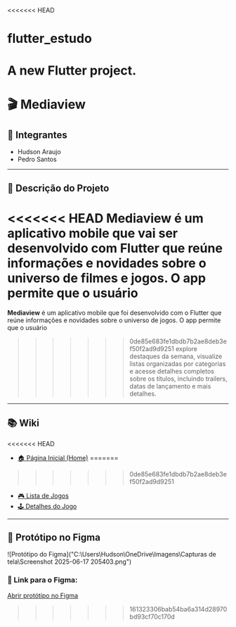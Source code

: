 <<<<<<< HEAD
# flutter_estudo

A new Flutter project.
=======
# 🎬 Mediaview

## 👥 Integrantes
- Hudson Araujo  
- Pedro Santos

---

## 📝 Descrição do Projeto

<<<<<<< HEAD
**Mediaview** é um aplicativo mobile que vai ser desenvolvido com Flutter que reúne informações e novidades sobre o universo de **filmes e jogos**. O app permite que o usuário
=======
**Mediaview** é um aplicativo mobile que foi desenvolvido com o Flutter que reúne informações e novidades sobre o universo de jogos. O app permite que o usuário
>>>>>>> 0de85e683fe1dbdb7b2ae8deb3ef50f2ad9d9251
explore destaques da semana, visualize listas organizadas por categorias e acesse detalhes completos sobre os títulos, incluindo trailers, datas de lançamento e mais detalhes.

---

## 📚 Wiki

<<<<<<< HEAD
- [🏠 Página Inicial (Home)](https://github.com/hudson12345/App_Jogos/wiki)
=======
>>>>>>> 0de85e683fe1dbdb7b2ae8deb3ef50f2ad9d9251
- [🎮 Lista de Jogos](https://github.com/hudson12345/App_Jogos/wiki/Jogos)
- [🕹️ Detalhes do Jogo](https://github.com/hudson12345/App_Jogos/wiki/Descrição)

---

## 🧪 Protótipo no Figma

![Protótipo do Figma]("C:\Users\Hudson\OneDrive\Imagens\Capturas de tela\Screenshot 2025-06-17 205403.png")


### 🔗 Link para o Figma:
[Abrir protótipo no Figma](https://www.figma.com/design/sRLsPSpRKvDtX9T1rvGGVn/Untitled?node-id=0-1&t=0qVADLskjuOnNIA7-1)
>>>>>>> 161323306bab54ba6a314d28970bd93cf70c170d
